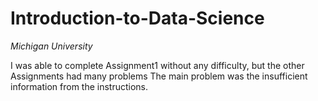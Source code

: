 # Introduction-to-Data-Science
*Michigan University*

I was able to complete Assignment1 without any difficulty, but the other Assignments had many problems
The main problem was the insufficient information from the instructions.
